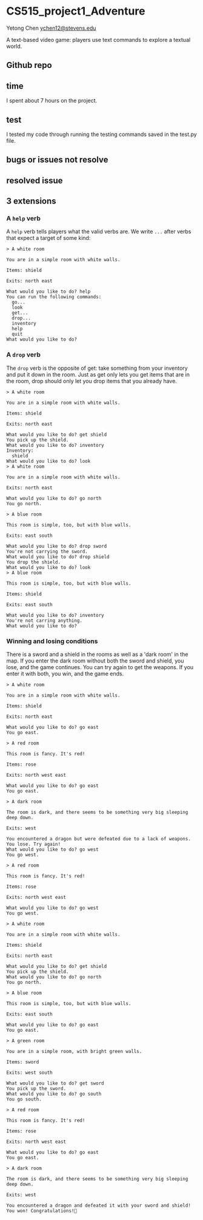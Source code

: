 # CS515_project1_Adventure
Yetong Chen ychen12@stevens.edu

A text-based video game: players use text commands to explore a textual world.

## Github repo


## time
I spent about 7 hours on the project.

## test 
I tested my code through running the testing commands saved in the test.py file.

## bugs or issues  not resolve

## resolved issue

## 3 extensions
### A `help` verb
A `help` verb tells players what the valid verbs are. We write `...` after verbs that expect a target of some kind:
```
> A white room

You are in a simple room with white walls.

Items: shield

Exits: north east

What would you like to do? help
You can run the following commands:
  go...
  look
  get...
  drop...
  inventory
  help
  quit
What would you like to do?
```

### A `drop` verb
The `drop` verb is the opposite of get: take something from your inventory and put it down in the room. Just as get only lets you get items that are in the room, drop should only let you drop items that you already have.
```
> A white room

You are in a simple room with white walls.

Items: shield

Exits: north east

What would you like to do? get shield
You pick up the shield.
What would you like to do? inventory
Inventory:
  shield
What would you like to do? look
> A white room

You are in a simple room with white walls.

Exits: north east

What would you like to do? go north
You go north.

> A blue room

This room is simple, too, but with blue walls.

Exits: east south

What would you like to do? drop sword
You're not carrying the sword.
What would you like to do? drop shield
You drop the shield.
What would you like to do? look
> A blue room

This room is simple, too, but with blue walls.

Items: shield

Exits: east south

What would you like to do? inventory
You're not carring anything.
What would you like to do?
```
### Winning and losing conditions
There is a sword and a shield in the rooms as well as a 'dark room' in the map. If you enter the dark room without both the sword and shield, you lose, and the game continues. You can try again to get the weapons. If you enter it with both, you win, and the game ends. 
```
> A white room

You are in a simple room with white walls.

Items: shield

Exits: north east

What would you like to do? go east
You go east.

> A red room

This room is fancy. It's red!

Items: rose

Exits: north west east

What would you like to do? go east
You go east.

> A dark room

The room is dark, and there seems to be something very big sleeping deep down.

Exits: west

You encountered a dragon but were defeated due to a lack of weapons. You lose. Try again!
What would you like to do? go west
You go west.

> A red room

This room is fancy. It's red!

Items: rose

Exits: north west east

What would you like to do? go west
You go west.

> A white room

You are in a simple room with white walls.

Items: shield

Exits: north east

What would you like to do? get shield
You pick up the shield.
What would you like to do? go north
You go north.

> A blue room

This room is simple, too, but with blue walls.

Exits: east south

What would you like to do? go east
You go east.

> A green room

You are in a simple room, with bright green walls.

Items: sword

Exits: west south

What would you like to do? get sword
You pick up the sword.
What would you like to do? go south
You go south.

> A red room

This room is fancy. It's red!

Items: rose

Exits: north west east

What would you like to do? go east
You go east.

> A dark room

The room is dark, and there seems to be something very big sleeping deep down.

Exits: west

You encountered a dragon and defeated it with your sword and shield! You won! Congratulations!🎇
```
